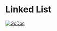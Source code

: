 # Linked List

[![GoDoc](https://godoc.org/github.com/miketmoore/data-structures-go/linkedlist?status.svg)](https://godoc.org/github.com/miketmoore/data-structures-go/linkedlist)
